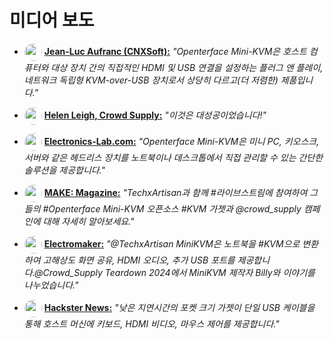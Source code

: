 # 미디어 보도

- <a href="https://www.cnx-software.com/"><img src="https://www.cnx-software.com/wp-content/uploads/2021/04/cropped-CNX-Software-Square-Logo-Light-Grey-100x100.png.webp" alt="" width="28" style="border-radius: 50%; vertical-align: middle;" onerror="this.style.display='none'"></a> **[Jean-Luc Aufranc (CNXSoft):](https://www.cnx-software.com/2024/05/09/openterface-mini-kvm-affordable-kvm-over-usb-device/)** *"Openterface Mini-KVM은 호스트 컴퓨터와 대상 장치 간의 직접적인 HDMI 및 USB 연결을 설정하는 플러그 앤 플레이, 네트워크 독립형 KVM-over-USB 장치로서 상당히 다르고(더 저렴한) 제품입니다."*

- <a href="https://www.crowdsupply.com/"><img src="https://assets.openterface.com/images/trademark/crowd-supply.svg" alt="" width="28" style="border-radius: 50%; vertical-align: middle;" onerror="this.style.display='none'"></a> **[Helen Leigh, Crowd Supply:](https://x.com/TechxArtisan/status/1800563644046188896)** *"이것은 대성공이었습니다!"*

- <a href="https://www.electronics-lab.com/"><img src="https://pbs.twimg.com/profile_images/1721615885071261696/kpS5kOzE_200x200.jpg" alt="" width="28" style="border-radius: 50%; vertical-align: middle;" onerror="this.style.display='none'"></a> **[Electronics-Lab.com:](https://www.electronics-lab.com/experience-effortless-device-control-with-openterface-mini-kvm/)** *"Openterface Mini-KVM은 미니 PC, 키오스크, 서버와 같은 헤드리스 장치를 노트북이나 데스크톱에서 직접 관리할 수 있는 간단한 솔루션을 제공합니다."*

- <a href="https://makezine.com/"><img src="https://pbs.twimg.com/profile_images/783080298665775108/LESsgngz_200x200.jpg" alt="" width="28" style="border-radius: 50%; vertical-align: middle;" onerror="this.style.display='none'"></a> **[MAKE: Magazine:](https://www.youtube.com/watch?v=lwitzvmxsgc)** *"TechxArtisan과 함께 #라이브스트림에 참여하여 그들의 #Openterface Mini-KVM 오픈소스 #KVM 가젯과 @crowd_supply 캠페인에 대해 자세히 알아보세요."*

- <a href="https://www.electromaker.io/"><img src="https://pbs.twimg.com/profile_images/1722628898222174208/vWPr2Av5_200x200.jpg" alt="" width="28" style="border-radius: 50%; vertical-align: middle;" onerror="this.style.display='none'"></a> **[Electromaker:](https://www.electromaker.io/project/view/openterface-mini-kvm-portable-kvm-over-usb?srsltid=AfmBOorLBpyuDUbfmEG_xvOr4CPNl49p_Y7sM_qaxXe-l46pxonZL7TW)** *"@TechxArtisan MiniKVM은 노트북을 #KVM으로 변환하여 고해상도 화면 공유, HDMI 오디오, 추가 USB 포트를 제공합니다.@Crowd_Supply Teardown 2024에서 MiniKVM 제작자 Billy와 이야기를 나누었습니다."*

- <a href="https://www.hackster.io/"><img src="https://pbs.twimg.com/profile_images/1637085399511179266/wR1jSJJ5_200x200.jpg" alt="" width="28" style="border-radius: 50%; vertical-align: middle;" onerror="this.style.display='none'"></a> **[Hackster News:](https://www.hackster.io/news/techxartisan-s-openterface-mini-kvm-promises-an-open-source-approach-to-handling-headless-systems-5b81d9b7a451)** *"낮은 지연시간의 포켓 크기 가젯이 단일 USB 케이블을 통해 호스트 머신에 키보드, HDMI 비디오, 마우스 제어를 제공합니다."*

